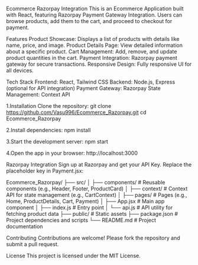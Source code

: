 Ecommerce Razorpay Integration
This is an Ecommerce Application built with React, featuring Razorpay Payment Gateway Integration. Users can browse products, add them to the cart, and proceed to checkout for payment.

Features
Product Showcase: Displays a list of products with details like name, price, and image.
Product Details Page: View detailed information about a specific product.
Cart Management: Add, remove, and update product quantities in the cart.
Payment Integration: Razorpay payment gateway for secure transactions.
Responsive Design: Fully responsive UI for all devices.

Tech Stack
Frontend: React, Tailwind CSS
Backend: Node.js, Express (optional for API integration)
Payment Gateway: Razorpay
State Management: Context API

1.Installation
Clone the repository:
git clone https://github.com/Vasu996/Ecommerce_Razorpay.git
cd Ecommerce_Razorpay

2.Install dependencies:
npm install

3.Start the development server:
npm start

4.Open the app in your browser:
http://localhost:3000

Razorpay Integration
Sign up at Razorpay and get your API Key.
Replace the placeholder key in Payment.jsx:

Ecommerce_Razorpay/
├── src/
│   ├── components/       # Reusable components (e.g., Header, Footer, ProductCard)
│   ├── context/          # Context API for state management (e.g., CartContext)
│   ├── pages/            # Pages (e.g., Home, ProductDetails, Cart, Payment)
│   ├── App.jsx           # Main app component
│   ├── index.js          # Entry point
│   └── api.js            # API utility for fetching product data
├── public/               # Static assets
├── package.json          # Project dependencies and scripts
└── README.md             # Project documentation

Contributing
Contributions are welcome! Please fork the repository and submit a pull request.


License
This project is licensed under the MIT License.





